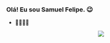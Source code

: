 ### Olá! Eu sou Samuel Felipe. 😉

- 🧑‍💻🇧🇷


<p align="center">
  <a href="https://skillicons.dev">
    <img src="https://skillicons.dev/icons?i=git," />
  </a>
</p>

